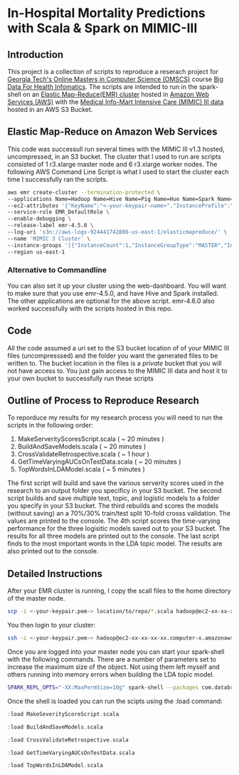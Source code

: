# In-Hospital Mortality Predictions with Scala & Spark on MIMIC-III

## Introduction

This project is a collection of scripts to reproduce a reserach project for [Georgia Tech's Online Masters in Computer Science (OMSCS)](http://www.omscs.gatech.edu/) course [Big Data For Health Infomatics](http://www.omscs.gatech.edu/cse-8803-special-topics-big-data-for-health-informatics).  The scripts are intended to run in the spark-shell on an [Elastic Map-Reduce(EMR) cluster](https://aws.amazon.com/elasticmapreduce/) hosted in [Amazon Web Services (AWS)](http://aws.amazon.com/) with the [Medical Info-Mart Intensive Care (MIMIC) III data](http://mimic.physionet.org/) hosted in an AWS S3 Bucket.

## Elastic Map-Reduce on Amazon Web Services

This code was successull run several times with the MIMIC III v1.3 hosted, uncompressed, in an S3 bucket.   The cluster that I used to run are scripts consisted of 1 r3.xlarge master node and 6 r3.xlarge worker nodes.   The following AWS Command Line Script is what I used to start the cluster each time I successfully ran the scripts.  

```bash
aws emr create-cluster --termination-protected \
--applications Name=Hadoop Name=Hive Name=Pig Name=Hue Name=Spark Name=Zeppelin-Sandbox \
--ec2-attributes '{"KeyName":"<-your-keypair-name>","InstanceProfile":"EMR_EC2_DefaultRole","EmrManagedSlaveSecurityGroup":"<-your-EMR-slave-security-group->","EmrManagedMasterSecurityGroup":"<-your-EMR-master-security-group->"}' \
--service-role EMR_DefaultRole \
--enable-debugging \
--release-label emr-4.5.0 \
--log-uri 's3n://aws-logs-924441742886-us-east-1/elasticmapreduce/' \
--name 'MIMIC 3 Cluster' \
--instance-groups '[{"InstanceCount":1,"InstanceGroupType":"MASTER","InstanceType":"r3.xlarge","Name":"Master instance group - 1"},{"InstanceCount":6,"InstanceGroupType":"CORE","InstanceType":"r3.xlarge","Name":"Core instance group - 2"}]' \
--region us-east-1
```

### Alternative to Commandline
You can also set it up your cluster using the web-dashboard.  You will want to make sure that you use emr-4.5.0, and have Hive and Spark installed.   The other applications are optional for the above script.  emr-4.6.0 also worked successfully with the scripts hosted in this repo.

## Code

All the code assumed a uri set to the S3 bucket location of of your MIMIC III files (uncompresssed) and the folder you want the generated files to be written to.  The bucket location in the files is a *private* bucket that you will not have access to.   You just gain access to the MIMIC III data and host it to your own bucket to successfully run these scripts

## Outline of Process to Reproduce Research

To reporduce my results for my research process you will need to run the scripts in the following order:

1.  MakeServerityScoresScript.scala ( ~ 20 minutes )
2.  BuildAndSaveModels.scala ( ~ 20 minutes )
3.  CrossValidateRetrospective.scala ( ~ 1 hour )
4.  GetTimeVaryingAUCsOnTestData.scala ( ~ 20 minutes )
5.  TopWordsInLDAModel.scala ( ~ 5 minutes )

The first script will build and save the various serverity scores used in the research to an output folder you specificy in your S3 bucket.  The second script builds and save multiple text, topic, and logistic models to a folder you specify in your S3 bucket.  The third rebuilds and scores the models (without saving) an a 70%/30% train/test split 10-fold crosss validation.  The values are printed to the console.  The 4th script scores the time-varying performance for the three logisitic models saved out to your S3 bucket.  The results for all three models are printed out to the console.  The last script finds to the most important words in the LDA topic model.  The results are also printed out to the console.   

## Detailed Instructions

After your EMR cluster is running, I copy the scall files to the home directory of the master node.

```bash
scp -i <-your-keypair.pem-> location/to/repo/*.scala hadoop@ec2-xx-xx-xx-xx.computer-x.amazonaws.com:~/
```

You then login to your cluster:

```bash
ssh -i <-your-keypair.pem-> hadoop@ec2-xx-xx-xx-xx.computer-x.amazonaws.com:~/
```

Once you are logged into your master node you can start your spark-shell with the following commands.  There are a number of parameters set to increase the maximum size of the object.  Not using them left myself and others running into memory errors when building the LDA topic model.

```bash
SPARK_REPL_OPTS="-XX:MaxPermSize=10g" spark-shell --packages com.databricks:spark-csv_2.10:1.4.0 --conf spark.driver.maxResultSize=10g --conf spark.driver.memory=10g --conf spark.executor.memory=15g
```

Once the shell is loaded you can run the scipts using the :load command:

```scala
:load MakeSeverityScoreScript.scala
```

```scala
:load BuildAndSaveModels.scala
```

```scala
:load CrossValidateRetrospective.scala
```

```scala
:load GetTimeVaryingAUCsOnTestData.scala
````

```scala
:load TopWordsInLDAModel.scala
```
